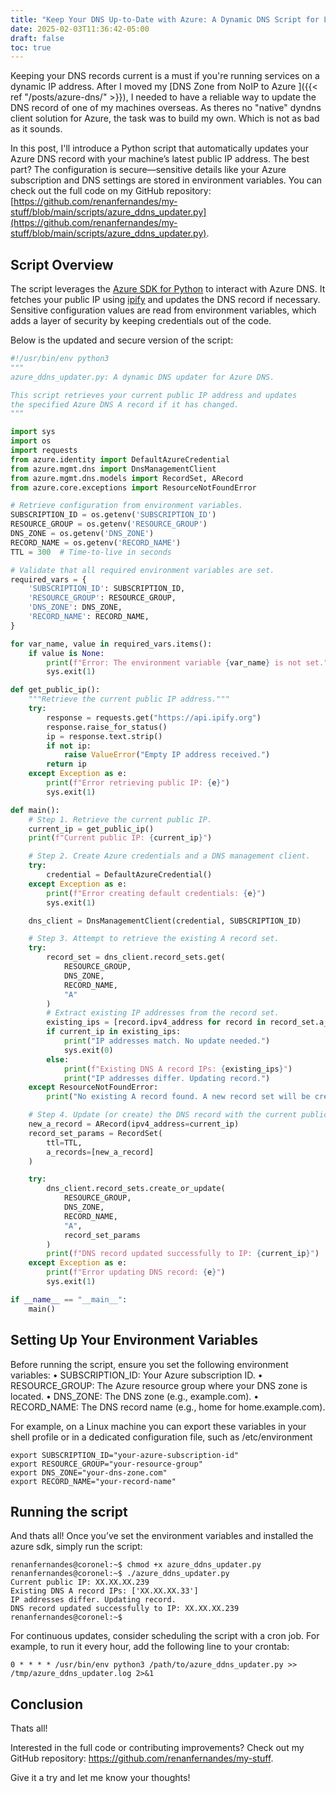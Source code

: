 ```yaml
---
title: "Keep Your DNS Up-to-Date with Azure: A Dynamic DNS Script for Linux"
date: 2025-02-03T11:36:42-05:00
draft: false
toc: true
---
```


Keeping your DNS records current is a must if you're running services on a dynamic IP address. 
After I moved my [DNS Zone from NoIP to Azure ]({{< ref "/posts/azure-dns/" >}}), I needed to have a reliable way to update the DNS record of one of my machines overseas. As theres no "native" dyndns client solution for Azure, the task was to build my own. Which is not as bad as it sounds.

In this post, I'll introduce a Python script that automatically updates your Azure DNS record with your machine’s latest public IP address. The best part? The configuration is secure—sensitive details like your Azure subscription and DNS settings are stored in environment variables. You can check out the full code on my GitHub repository: [https://github.com/renanfernandes/my-stuff/blob/main/scripts/azure_ddns_updater.py](https://github.com/renanfernandes/my-stuff/blob/main/scripts/azure_ddns_updater.py).

## Script Overview

The script leverages the [Azure SDK for Python](https://learn.microsoft.com/azure/developer/python/) to interact with Azure DNS. It fetches your public IP using [ipify](https://www.ipify.org) and updates the DNS record if necessary. Sensitive configuration values are read from environment variables, which adds a layer of security by keeping credentials out of the code.

Below is the updated and secure version of the script:

```python
#!/usr/bin/env python3
"""
azure_ddns_updater.py: A dynamic DNS updater for Azure DNS.

This script retrieves your current public IP address and updates
the specified Azure DNS A record if it has changed.
"""

import sys
import os
import requests
from azure.identity import DefaultAzureCredential
from azure.mgmt.dns import DnsManagementClient
from azure.mgmt.dns.models import RecordSet, ARecord
from azure.core.exceptions import ResourceNotFoundError

# Retrieve configuration from environment variables.
SUBSCRIPTION_ID = os.getenv('SUBSCRIPTION_ID')
RESOURCE_GROUP = os.getenv('RESOURCE_GROUP')
DNS_ZONE = os.getenv('DNS_ZONE')
RECORD_NAME = os.getenv('RECORD_NAME')
TTL = 300  # Time-to-live in seconds

# Validate that all required environment variables are set.
required_vars = {
    'SUBSCRIPTION_ID': SUBSCRIPTION_ID,
    'RESOURCE_GROUP': RESOURCE_GROUP,
    'DNS_ZONE': DNS_ZONE,
    'RECORD_NAME': RECORD_NAME,
}

for var_name, value in required_vars.items():
    if value is None:
        print(f"Error: The environment variable {var_name} is not set.")
        sys.exit(1)

def get_public_ip():
    """Retrieve the current public IP address."""
    try:
        response = requests.get("https://api.ipify.org")
        response.raise_for_status()
        ip = response.text.strip()
        if not ip:
            raise ValueError("Empty IP address received.")
        return ip
    except Exception as e:
        print(f"Error retrieving public IP: {e}")
        sys.exit(1)

def main():
    # Step 1. Retrieve the current public IP.
    current_ip = get_public_ip()
    print(f"Current public IP: {current_ip}")

    # Step 2. Create Azure credentials and a DNS management client.
    try:
        credential = DefaultAzureCredential()
    except Exception as e:
        print(f"Error creating default credentials: {e}")
        sys.exit(1)

    dns_client = DnsManagementClient(credential, SUBSCRIPTION_ID)

    # Step 3. Attempt to retrieve the existing A record set.
    try:
        record_set = dns_client.record_sets.get(
            RESOURCE_GROUP,
            DNS_ZONE,
            RECORD_NAME,
            "A"
        )
        # Extract existing IP addresses from the record set.
        existing_ips = [record.ipv4_address for record in record_set.a_records] if record_set.a_records else []
        if current_ip in existing_ips:
            print("IP addresses match. No update needed.")
            sys.exit(0)
        else:
            print(f"Existing DNS A record IPs: {existing_ips}")
            print("IP addresses differ. Updating record.")
    except ResourceNotFoundError:
        print("No existing A record found. A new record set will be created.")

    # Step 4. Update (or create) the DNS record with the current public IP.
    new_a_record = ARecord(ipv4_address=current_ip)
    record_set_params = RecordSet(
        ttl=TTL,
        a_records=[new_a_record]
    )

    try:
        dns_client.record_sets.create_or_update(
            RESOURCE_GROUP,
            DNS_ZONE,
            RECORD_NAME,
            "A",
            record_set_params
        )
        print(f"DNS record updated successfully to IP: {current_ip}")
    except Exception as e:
        print(f"Error updating DNS record: {e}")
        sys.exit(1)

if __name__ == "__main__":
    main()
```
## Setting Up Your Environment Variables
Before running the script, ensure you set the following environment variables:
	•	SUBSCRIPTION_ID: Your Azure subscription ID.
	•	RESOURCE_GROUP: The Azure resource group where your DNS zone is located.
	•	DNS_ZONE: The DNS zone (e.g., example.com).
	•	RECORD_NAME: The DNS record name (e.g., home for home.example.com).

For example, on a Linux machine you can export these variables in your shell profile or in a dedicated configuration file, such as /etc/environment
```
export SUBSCRIPTION_ID="your-azure-subscription-id"
export RESOURCE_GROUP="your-resource-group"
export DNS_ZONE="your-dns-zone.com"
export RECORD_NAME="your-record-name"
```

## Running the script

And thats all!
Once you’ve set the environment variables and installed the azure sdk, simply run the script:

````
renanfernandes@coronel:~$ chmod +x azure_ddns_updater.py
renanfernandes@coronel:~$ ./azure_ddns_updater.py
Current public IP: XX.XX.XX.239
Existing DNS A record IPs: ['XX.XX.XX.33']
IP addresses differ. Updating record.
DNS record updated successfully to IP: XX.XX.XX.239
renanfernandes@coronel:~$
````

For continuous updates, consider scheduling the script with a cron job. For example, to run it every hour, add the following line to your crontab:

```
0 * * * * /usr/bin/env python3 /path/to/azure_ddns_updater.py >> /tmp/azure_ddns_updater.log 2>&1
```

## Conclusion
Thats all!

Interested in the full code or contributing improvements? Check out my GitHub repository: https://github.com/renanfernandes/my-stuff.

Give it a try and let me know your thoughts!
